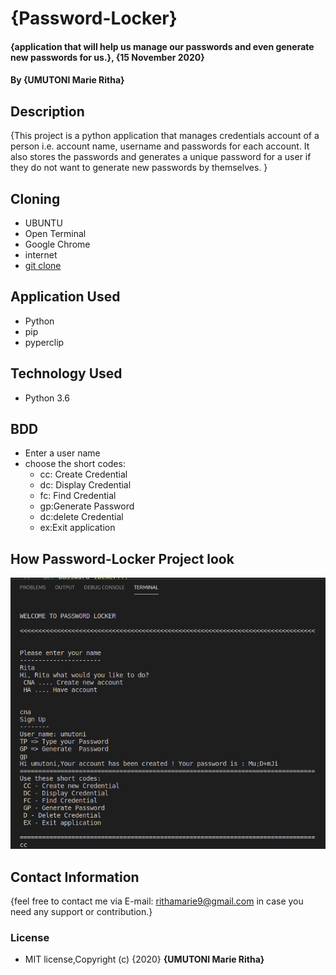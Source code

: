 # {Password-Locker}

#### {application that will help us manage our passwords and even generate new passwords for us.}, {15 November 2020}
#### By **{UMUTONI Marie Ritha}**

## Description

{This project is a python application that manages credentials account of a person  i.e. account name, username and passwords for each account. It also stores the passwords and generates a unique password for a user if they do not want to generate new passwords by themselves. }

## Cloning

* UBUNTU
* Open Terminal
* Google Chrome
* internet
* [git clone](https://github.com/UMUTONIRitha/Password-Locker.git)

## Application Used

* Python
* pip
* pyperclip

## Technology Used

* Python 3.6

## BDD

* Enter a user name
* choose the short codes:
  * cc: Create Credential
  * dc: Display Credential
  * fc: Find Credential
  * gp:Generate Password
  * dc:delete Credential
  * ex:Exit application

## How Password-Locker Project look

![Password-Locker](password.png)

## Contact Information

{feel free to contact me via E-mail: rithamarie9@gmail.com in case you need any support or contribution.}

### License

* MIT license,Copyright (c) {2020} **{UMUTONI Marie Ritha}**